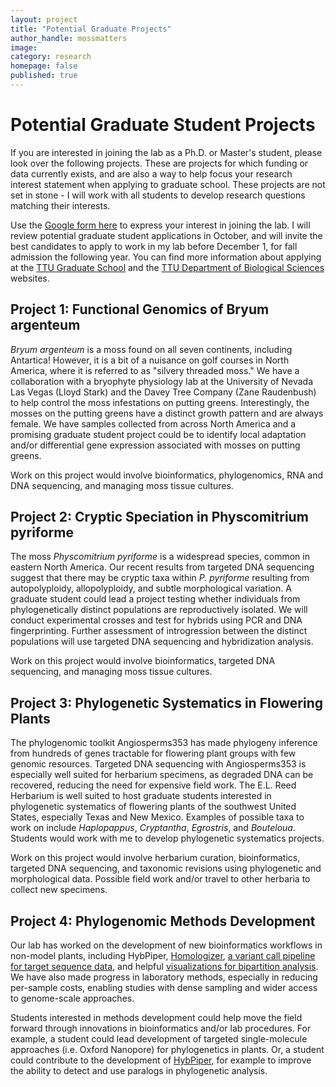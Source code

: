 ```yaml
---
layout: project
title: "Potential Graduate Projects"
author_handle: mossmatters
image:
category: research
homepage: false
published: true
---
```


# Potential Graduate Student Projects

If you are interested in joining the lab as a Ph.D. or Master's student, please look over the following projects. These are projects for which funding or data currently exists, and are also a way to help focus your research interest statement when applying to graduate school. These projects are not set in stone - I will work with all students to develop research questions matching their interests. 

Use the [Google form here](https://forms.gle/H2c4uY4qF3a9sfnYA) to express your interest in joining the lab. I will review potential graduate student applications in October, and will invite the best candidates to apply to work in my lab before December 1, for fall admission the following year. You can find more information about applying at the [TTU Graduate School](https://www.depts.ttu.edu/gradschool/) and the [TTU Department of Biological Sciences](https://www.depts.ttu.edu/biology/academics/graduate/prospective-students/) websites.

## Project 1: Functional Genomics of Bryum argenteum

*Bryum argenteum* is a moss found on all seven continents, including Antartica! However, it is a bit of a nuisance on golf courses in North America, where it is referred to as "silvery threaded moss." We have a collaboration with a bryophyte physiology lab at the University of Nevada Las Vegas (Lloyd Stark) and the Davey Tree Company (Zane Raudenbush) to help control the moss infestations on putting greens. Interestingly, the mosses on the putting greens have a distinct growth pattern and are always female. We have samples collected from across North America and a promising graduate student project could be to identify local adaptation and/or differential gene expression associated with mosses on putting greens.

Work on this project would involve bioinformatics, phylogenomics, RNA and DNA sequencing, and managing moss tissue cultures.

## Project 2: Cryptic Speciation in Physcomitrium pyriforme

The moss *Physcomitrium pyriforme* is a widespread species, common in eastern North America. Our recent results from targeted DNA sequencing suggest that there may be cryptic taxa within *P. pyriforme* resulting from autopolyploidy, allopolyploidy, and subtle morphological variation. A graduate student could lead a project testing whether individuals from phylogenetically distinct populations are reproductively isolated. We will conduct experimental crosses and test for hybrids using PCR and DNA fingerprinting. Further assessment of introgression between the distinct populations will use targeted DNA sequencing and hybridization analysis.

Work on this project would involve bioinformatics, targeted DNA sequencing, and managing moss tissue cultures.

## Project 3: Phylogenetic Systematics in Flowering Plants

The phylogenomic toolkit Angiosperms353 has made phylogeny inference from hundreds of genes tractable for flowering plant groups with few genomic resources. Targeted DNA sequencing with Angiosperms353 is especially well suited for herbarium specimens, as degraded DNA can be recovered, reducing the need for expensive field work. The E.L. Reed Herbarium is well suited to host graduate students interested in phylogenetic systematics of flowering plants of the southwest United States, especially Texas and New Mexico. Examples of possible taxa to work on include *Haplopappus*, *Cryptantha*, *Egrostris*, and *Bouteloua*. Students would work with me to develop phylogenetic systematics projects.

Work on this project would involve herbarium curation, bioinformatics, targeted DNA sequencing, and taxonomic revisions using phylogenetic and morphological data. Possible field work and/or travel to other herbaria to collect new specimens.

## Project 4: Phylogenomic Methods Development

Our lab has worked on the development of new bioinformatics workflows in non-model plants, including HybPiper, [Homologizer](https://github.com/wf8/homologizer), [a variant call pipeline for target sequence data](https://github.com/lindsawi/HybSeq-SNP-Extraction), and helpful [visualizations for bipartition analysis](https://github.com/mossmatters/phyloscripts/tree/master/phypartspiecharts). We have also made progress in laboratory methods, especially in reducing per-sample costs, enabling studies with dense sampling and wider access to genome-scale approaches. 

Students interested in methods development could help move the field forward through innovations in  bioinformatics and/or lab procedures. For example, a student could lead development of targeted single-molecule approaches (i.e. Oxford Nanopore) for phylogenetics in plants. Or, a student could contribute to the development of [HybPiper](https://github.com/mossmatters/HybPiper), for example to improve the ability to detect and use paralogs in phylogenetic analysis.